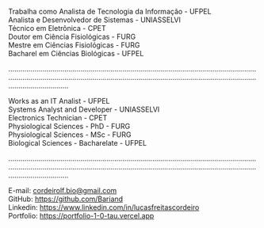 Trabalha como Analista de Tecnologia da Informação - UFPEL <br>
Analista e Desenvolvedor de Sistemas - UNIASSELVI <br>
Técnico em Eletrônica - CPET <br>
Doutor em Ciência Fisiológicas - FURG <br>
Mestre em Ciências Fisiológicas - FURG <br>
Bacharel em Ciências Biológicas  - UFPEL

......................................................................................................................................................................................................................................................................................

Works as an IT Analist - UFPEL <br>
Systems Analyst and Developer - UNIASSELVI <br>
Electronics Technician - CPET <br>
Physiological Sciences - PhD - FURG <br>
Physiological Sciences - MSc - FURG <br>
Biological Sciences - Bacharelate - UFPEL <br>

......................................................................................................................................................................................................................................................................................

E-mail: cordeirolf.bio@gmail.com <br>
GitHub: https://github.com/Bariand <br>
Linkedin: https://www.linkedin.com/in/lucasfreitascordeiro <br>
Portfolio: https://portfolio-1-0-tau.vercel.app
